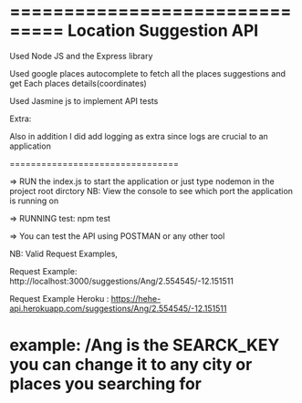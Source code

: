 ===============================
Location Suggestion API
===============================

Used Node JS and the Express library

Used google places autocomplete to fetch all the places suggestions and get Each places details(coordinates)

Used Jasmine js to implement API tests

Extra:

Also in addition I did add logging as extra since logs are crucial to an application

================================

=> RUN the index.js to start the application or just type nodemon in the project root dirctory
NB: View the console to see which port the application is running on

=> RUNNING test: npm test

=> You can test the API using POSTMAN or any other tool

NB: Valid Request Examples,

Request Example: http://localhost:3000/suggestions/Ang/2.554545/-12.151511

Request Example Heroku : https://hehe-api.herokuapp.com/suggestions/Ang/2.554545/-12.151511

# example: /Ang is the SEARCK_KEY you can change it to any city or places you searching for

